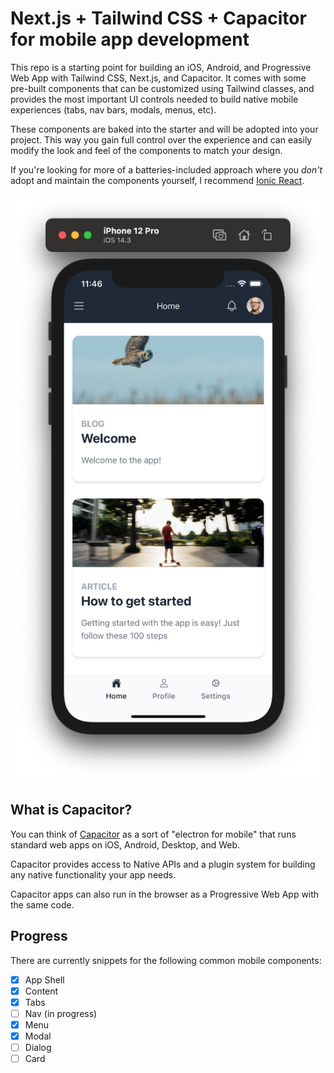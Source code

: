 # Next.js + Tailwind CSS + Capacitor for mobile app development

This repo is a starting point for building an iOS, Android, and Progressive Web App with Tailwind CSS, Next.js, and Capacitor. It comes with some pre-built components that can be customized using Tailwind classes, and provides the most important UI controls needed to build native mobile experiences (tabs, nav bars, modals, menus, etc).

These components are baked into the starter and will be adopted into your project. This way you gain full control over the experience and can easily modify the look and feel of the components to match your design.

If you're looking for more of a batteries-included approach where you _don't_ adopt and maintain the components yourself, I recommend [Ionic React](https://ionicframework.com/react).

![Screenshot](./ss.png)

## What is Capacitor?

You can think of [Capacitor](https://capacitorjs.com/) as a sort of "electron for mobile" that runs standard web apps on iOS, Android, Desktop, and Web.

Capacitor provides access to Native APIs and a plugin system for building any native functionality your app needs.

Capacitor apps can also run in the browser as a Progressive Web App with the same code.

## Progress

There are currently snippets for the following common mobile components:

- [x] App Shell
- [x] Content
- [x] Tabs
- [ ] Nav (in progress)
- [x] Menu
- [x] Modal
- [ ] Dialog
- [ ] Card
